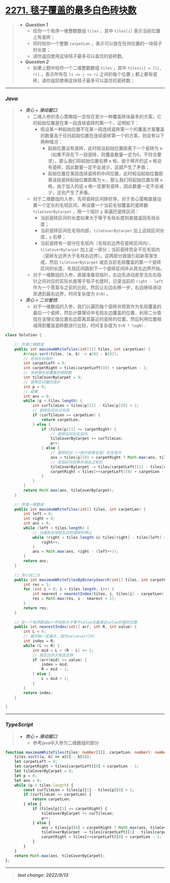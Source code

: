 # [2271. 毯子覆盖的最多白色砖块数](https://leetcode.cn/problems/maximum-white-tiles-covered-by-a-carpet/)

> - ***Question 1***
>   - 给你一个有序一维整数数组 `tiles` ，其中 `tiles[i]` 表示当前位置上有瓷砖；
>   - 同时给你一个整数 `carpetLen` ，表示可以放在任何位置的一块毯子的长度；
>   - 请你返回使用这块毯子最多可以盖住的瓷砖数。
> - ***Question 2***
>   - 如果上题中给你一个二维整数数组 `tiles` ，其中 `tiles[i] = [li, ri]` ，表示所有在 `li <= j <= ri` 之间的每个位置 `j` 都上都有瓷砖，请你返回使用这块毯子最多可以盖住的瓷砖数；

---

### *Java*

> - ***贪心 + 滑动窗口***
>   - 二维入参的贪心策略指一定存在至少一种覆盖砖块最多的方案，它的起始位置是在某一段连续瓷砖的第一个，证明如下：
>     - 假设某一种起始位置不在某一段连续瓷砖第一个的覆盖方案覆盖的数量高于任何起始位置在连续瓷砖第一个的方案，则会有以下两种情况：
>       - 起始位置没有瓷砖，此时假设起始位置距离下一个瓷砖为 `m` （如果不存在下一段瓷砖，则覆盖数量一定为0，不符合要求），那么我们将起始位置右移 `m` 格，由于移开的这 `m` 格没有瓷砖，因此数量一定不会减少，这就产生了矛盾；
>       - 起始位置在某段连续瓷砖的中间位置，此时假设起始位置距离该段瓷砖起始位置距离为 `m` ，那么我们将起始位置左移 `m` 格，由于加入的这 `m` 格一定都有瓷砖，因此数量一定不会减少，这也产生了矛盾。
>   - 对于二维数组的入参，先将瓷砖区间排好序，对于贪心策略直接设置一个定长的毛毯区间，再设置一个当前毛毯覆盖的瓷砖数 `tileCoverByCarpet` ，用一个指针 `p` 来遍历瓷砖区间：
>     - 当前瓷砖区间的长度如果大于等于毛毯长度则直接返回毛毯长度；
>     - 当前瓷砖区间在毛毯内部，`tileCoverByCarpet` 加上这段区间长度，`p` 右移；
>     - 当前瓷砖有一部分在毛毯内（毛毯右边界在瓷砖区间内），`tileCoverByCarpet` 加上这一部分；当前瓷砖完全不在毛毯内（瓷砖左边界大于毛毯右边界）。这两部分直接引起新答案生成，然后 `tileCoverByCarpet` 减去当前毛毯覆盖的第一个瓷砖区间的长度，毛毯区间跳到下一个瓷砖区间并从其左边界开始。
>   - 对于一维数组的入参，直接准备双指针，右边先进动直至当左右指针之间对应的实际长度等于毯子长度时，记录当前的 `right - left` 作为一个答案与之前的比较，然后让左边右移一步，右边继续进动至遇到最右边界，时间复杂度为 `O(N)` 。
> - ***贪心 + 二分查找***
>   - 对于一维数组的入参，我们以遍历每个瓷砖并把其作为毛毯覆盖的最后一个瓷砖，然后计算理论中毛毯左边覆盖的位置，利用二分查找在该理论值位置右边距离其最近的瓷砖的位置，然后利用位置相减得到覆盖瓷砖数进行比较，时间复杂度为 `O(N * logN)` .

```java
class Solution {
    
    // 传递二维数组
    public int maximumWhiteTiles(int[][] tiles, int carpetLen) {
        Arrays.sort(tiles, (a, b) -> a[0] - b[0]);
        // 毛毯左右指针
        int carpetLeft = 0;
        int carpetRight = tiles[carpetLeft][0] + carpetLen - 1;
        // 当前被毛毯覆盖的瓷砖数
        int tileCoverByCarpet = 0;
        // 瓷砖区间遍历指针
        int p = 0;
        // 结果
        int ans = 0;
        while (p < tiles.length) {
            int curTileLen = tiles[p][1] - tiles[p][0] + 1;
            // 瓷砖区间长过毛毯
            if (curTileLen >= carpetLen) {
                return carpetLen;
            } else {
                if (tiles[p][1] <= carpetRight) {
                    // 瓷砖区间在毛毯内
                    tileCoverByCarpet += curTileLen;
                    p++;
                } else {
                    // 瓷砖区间（一部分或者全部）在毛毯外
                    ans = tiles[p][0] > carpetRight ? Math.max(ans, tileCoverByCarpet) : Math.max(ans, tileCoverByCarpet + carpetRight - tiles[p][0] + 1);
                    // 毛毯区间后移并减去之前的
                    tileCoverByCarpet -= tiles[carpetLeft][1] - tiles[carpetLeft][0] + 1;
                    carpetRight = tiles[++carpetLeft][0] + carpetLen - 1;
                }
            }
        }
        return Math.max(ans, tileCoverByCarpet);
    }
    
    // 传递一维数组
    public int maximumWhiteTiles(int[] tiles, int carpetLen) {
        int left = 0;
        int right = 0;
        int ans = 0;
        while (left < tiles.length) {
            // 当遇到在地毯右边的瓷砖时停止
            while (right < tiles.length && tiles[right] - tiles[left] <= carpetLen) {
                right++;
            }
            ans = Math.max(ans, right - (left++));
        }
        return ans;
    }
    
    // 贪心加二分
    public int maximumWhiteTilesByBinarySearch(int[] tiles, int carpetLen) {
        int res = 1;
        for (int i = 0; i < tiles.length; i++) {
            int nearest = nearestIndex(tiles, i, tiles[i] - carpetLen);
            res = Math.max(res, i - nearest + 1);
        }
        return res;
    }
    
    // 在一个有序数组arr中找到大于等于value且最接近value的值的位置
    public int nearestIndex(int[] arr, int R, int value) {
        int L = 0;
        // 最开始一定最大，因为value<arr[R]
        int index = R;
        while (L <= R) {
            int mid = L + (R - L) >> 1;
            // 我还比你大我往左移
            if (arr[mid] >= value) {
                index = mid;
                R = mid - 1;
            } else {
                L = mid + 1;
            }
        }
        return index;
    }
    
}
```

---

### *TypeScript*

> - ***贪心 + 滑动窗口***
>   - 参考java中入参为二维数组的部分

```typescript
function maximumWhiteTiles(tiles: number[][], carpetLen: number): number {
    tiles.sort((a, b) => a[0] - b[0]);
    let carpetLeft = 0;
    let carpetRight = tiles[carpetLeft][0] + carpetLen - 1;
    let tileCoverByCarpet = 0;
    let p = 0;
    let ans = 0;
    while (p < tiles.length) {
        const curTileLen = tiles[p][1] - tiles[p][0] + 1;
        if (curTileLen >= carpetLen) {
            return carpetLen;
        } else {
            if (tiles[p][1] <= carpetRight) {
                tileCoverByCarpet += curTileLen;
                p++;
            } else {
                ans = tiles[p][0] > carpetRight ? Math.max(ans, tileCoverByCarpet) : Math.max(ans, tileCoverByCarpet + carpetRight - tiles[p][0] + 1);
                tileCoverByCarpet -= tiles[carpetLeft][1] - tiles[carpetLeft][0] + 1;
                carpetRight = tiles[++carpetLeft][0] + carpetLen - 1;
            }
        }
    }
    return Math.max(ans, tileCoverByCarpet);
};
```

---

> ***last change: 2022/9/13***
